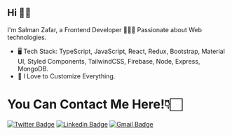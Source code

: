 
## Hi 👋🏻
I'm Salman Zafar, a Frontend Developer 👨🏻‍💻 Passionate about Web technologies.

- 🖥 Tech Stack: TypeScript, JavaScript, React, Redux, Bootstrap, Material UI, Styled Components, TailwindCSS, Firebase, Node, Express, MongoDB.
- 👻 I Love to Customize Everything.

# You Can Contact Me Here!👇🏻
[![Twitter Badge](https://img.shields.io/badge/-Salman18z-1ca0f1?style=flat-square&labelColor=1ca0f1&logo=twitter&logoColor=white&link=https://twitter.com/Salman18z)](https://twitter.com/Salman18z) [![Linkedin Badge](https://img.shields.io/badge/-Salmanz18-blue?style=flat-square&logo=Linkedin&logoColor=white&link=https://www.linkedin.com/in/salmanz18/)](https://www.linkedin.com/in/salmanz18/) [![Gmail Badge](https://img.shields.io/badge/-18salmanz@gmail.com-c14438?style=flat-square&logo=Gmail&logoColor=white&link=mailto:18salmanz@gmail.com)](mailto:18salmanz@gmail.com)
